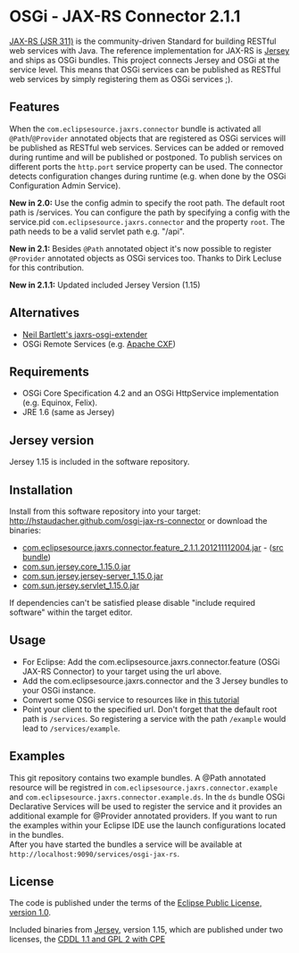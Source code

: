 OSGi - JAX-RS Connector 2.1.1
=============================

[JAX-RS (JSR 311)](http://jsr311.java.net/) is the community-driven Standard for 
building RESTful web services with Java. The reference implementation for JAX-RS is 
[Jersey](http://jersey.java.net/) and ships as OSGi bundles. This project connects 
Jersey and OSGi at the service level. This means that OSGi services can be published as 
RESTful web services by simply registering them as OSGi services ;).

Features
--------

When the `com.eclipsesource.jaxrs.connector` bundle is activated all `@Path`/`@Provider` annotated
objects that are registered as OSGi services will be published as RESTful web services.
Services can be added or removed during runtime and will be published or postponed.
To publish services on different ports the `http.port` service property can be used.
The connector detects configuration changes during runtime (e.g. when done by the 
OSGi Configuration Admin Service).  

**New in 2.0:** Use the config admin to specify the root path. The default root path is /services. You can configure the path by 
specifying a config with the service.pid `com.eclipsesource.jaxrs.connector` and the property `root`. The path needs to be a valid servlet path e.g. "/api".  

**New in 2.1:** Besides `@Path` annotated object it's now possible to register `@Provider` annotated objects as OSGi services too. Thanks to Dirk Lecluse for this contribution.

**New in 2.1.1:** Updated included Jersey Version (1.15)


Alternatives
------------

* [Neil Bartlett's jaxrs-osgi-extender](https://github.com/njbartlett/jaxrs-osgi-extender)
* OSGi Remote Services (e.g. [Apache CXF](http://cxf.apache.org/distributed-osgi-reference.html#DistributedOSGiReference-ServiceProviderpropertiesForConfiguringRESTfulJAXRSbasedendpointsandconsumers))

Requirements
------------

* OSGi Core Specification 4.2 and an OSGi HttpService implementation (e.g. Equinox, Felix).
* JRE 1.6 (same as Jersey)

Jersey version
--------------

Jersey 1.15 is included in the software repository.

Installation
------------

Install from this software repository into your target: http://hstaudacher.github.com/osgi-jax-rs-connector 
or download the binaries:

* [com.eclipsesource.jaxrs.connector.feature_2.1.1.201211112004.jar](http://hstaudacher.github.com/osgi-jax-rs-connector/plugins/com.eclipsesource.jaxrs.connector.feature_2.1.1.201211112004.jar) - ([src bundle](http://hstaudacher.github.com/osgi-jax-rs-connector/plugins/com.eclipsesource.jaxrs.connector.feature.source_2.1.1.201211112004.jar))
* [com.sun.jersey.core_1.15.0.jar](http://hstaudacher.github.com/osgi-jax-rs-connector/plugins/com.sun.jersey.core_1.15.0.jar)  
* [com.sun.jersey.jersey-server_1.15.0.jar](http://hstaudacher.github.com/osgi-jax-rs-connector/plugins/com.sun.jersey.jersey-server_1.15.0.jar)
* [com.sun.jersey.servlet_1.15.0.jar](http://hstaudacher.github.com/osgi-jax-rs-connector/plugins/com.sun.jersey.servlet_1.15.0.jar)  

If dependencies can't be satisfied please disable "include required software" within the target editor.

Usage
-----

* For Eclipse: Add the com.eclipsesource.jaxrs.connector.feature (OSGi JAX-RS Connector) to your target using the url above.
* Add the com.eclipsesource.jaxrs.connector and the 3 Jersey bundles to your OSGi instance.
* Convert some OSGi service to resources like in [this tutorial](http://jersey.java.net/nonav/documentation/latest/getting-started.html#d4e45)
* Point your client to the specified url. Don't forget that the default root path is `/services`. So registering a 
service with the path `/example` would lead to `/services/example`.  

Examples
--------
This git repository contains two example bundles. A @Path annotated resource will be registred in `com.eclipsesource.jaxrs.connector.example` 
and `com.eclipsesource.jaxrs.connector.example.ds`. In the `ds` bundle OSGi Declarative Services will be used to register
the service and it provides an additional example for @Provider annotated providers. If you want to run the examples within
your Eclipse IDE use the launch configurations located in the bundles.  
After you have started the bundles a service will be available at `http://localhost:9090/services/osgi-jax-rs`.

License
-------

The code is published under the terms of the [Eclipse Public License, version 1.0](http://www.eclipse.org/legal/epl-v10.html).

Included binaries from [Jersey](http://jersey.java.net/), version 1.15, which are published under two licenses, the [CDDL 1.1 and GPL 2 with CPE](http://glassfish.java.net/public/CDDL+GPL_1_1.html)
